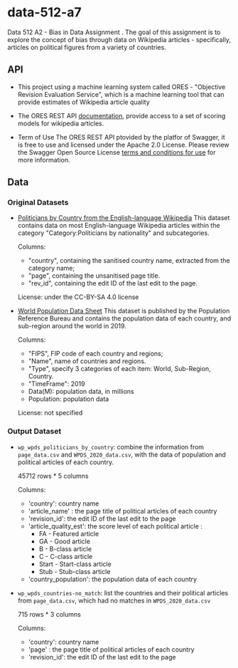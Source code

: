 # data-512-a7
Data 512 A2 - Bias in Data Assignment .  The goal of this assignment is to explore the concept of bias through data on Wikipedia articles - specifically, articles on political figures from a variety of countries.


## API 
- This project using a machine learning system called ORES - "Objective Revision Evaluation Service", which is a machine learning tool that can provide estimates of Wikipedia article quality
- The ORES REST API [documentation](https://ores.wikimedia.org/v3/#!/scoring/get_v3_scores_context_revid_model), provide access to a set of scoring models for wikipedia articles.

- Term of Use
The ORES REST API ptovided by the platfor of Swagger, it is free to use and licensed under the Apache 2.0 License.
Please review the Swagger Open Source License [terms and conditions for use](https://swagger.io/license/) for more information.



## Data 

### Original Datasets
- [Politicians by Country from the English-language Wikipedia](https://figshare.com/articles/dataset/Untitled_Item/5513449)
  This dataset contains data on most English-language Wikipedia articles within the category "Category:Politicians by nationality" and subcategories.
  
  Columns:
  -  "country", containing the sanitised country name, extracted from the category name;
  -  "page", containing the unsanitised page title.
  -  "rev_id", containing the edit ID of the last edit to the page.
  
  License: under the CC-BY-SA 4.0 license
  
 - [World Population Data Sheet](https://www.prb.org/international/indicator/population/table/)
   This dataset is published by the Population Reference Bureau and contains the population data of each country, and sub-region around the world in 2019.
  
   Columns:
   -  "FIPS", FIP code of each country and regions;
   -  "Name", name of countries and regions.
   -  "Type", specify 3 categories of each item: World, Sub-Region, Country.
   -  "TimeFrame": 2019
   -  Data(M): population data, in millions
   -  Population: population data
  
   License: not specified
   
  ### Output Dataset
  
  - `wp_wpds_politicians_by_country`: combine the information from `page_data.csv` and `WPDS_2020_data.csv`, with the data of population and political articles of each country.
    
    45712 rows * 5 columns
  
     Columns:
     - 'country': country name 
     - 'article_name' : the page title of political articles of each country
     - 'revision_id': the edit ID of the last edit to the page
     - 'article_quality_est': the score level of each political article : 
         - FA - Featured article
         - GA - Good article
         - B - B-class article
         - C - C-class article
         - Start - Start-class article
         - Stub - Stub-class article
     - 'country_population': the population data of each country
         
  - `wp_wpds_countries-no_match`: list the countries and their political articles from `page_data.csv`, which had no matches in `WPDS_2020_data.csv`
  
     715 rows * 3 columns
  
     Columns:
     - 'country': country name 
     - 'page' : the page title of political articles of each country
     - 'revision_id': the edit ID of the last edit to the page
